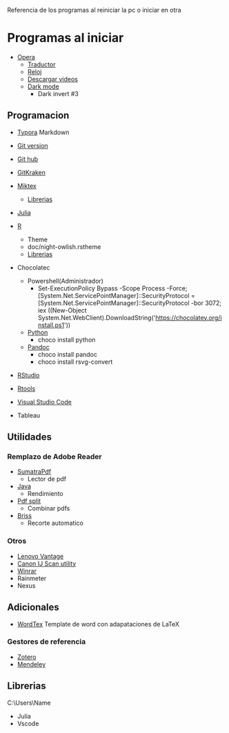 Referencia de los programas al reiniciar la pc o iniciar en otra

# Programas al iniciar

- [Opera](https://www.opera.com/download)
  - [Traductor](https://addons.opera.com/en/extensions/details/translator)
  - [Reloj](https://addons.opera.com/en/extensions/details/simple-clock/)
  - [Descargar videos](https://addons.opera.com/en/extensions/details/savefromnet-helper/)
  - [Dark mode](https://addons.opera.com/en/extensions/details/dark-mode/)
    - Dark invert #3


## Programacion

- [Typora](https://typora.io/#windows)
  Markdown
- [Git version](https://git-scm.com/downloads)
- [Git hub](https://desktop.github.com)
- [GitKraken](https://www.gitkraken.com/download/windows64)
- [Miktex](https://miktex.org/download)

  - [Librerias](https://drive.google.com/drive/folders/1LgOJMrrQtY62B1z4xM317LOqt11Te7z8?usp=sharing)
- [Julia](https://julialang.org/downloads/)
- [R](https://cran.r-project.org/bin/windows/base/)
  - Theme
   - doc/night-owlish.rstheme
  - [Librerias](https://drive.google.com/drive/folders/1MuVyoOxBGi70F9uQeSM2qscODYWamyJ5?usp=sharing)
- Chocolatec
  - Powershell(Administrador)
    - Set-ExecutionPolicy Bypass -Scope Process -Force; [System.Net.ServicePointManager]::SecurityProtocol = [System.Net.ServicePointManager]::SecurityProtocol -bor 3072; iex ((New-Object System.Net.WebClient).DownloadString('https://chocolatey.org/install.ps1'))
  - [Python](https://www.python.org/downloads/)
    - choco install python
  - [Pandoc](https://pandoc.org/installing.html)
    - choco install pandoc
    - choco install rsvg-convert
- [RStudio](https://rstudio.com/products/rstudio/download/#download)
- [Rtools](https://cran.r-project.org/bin/windows/Rtools/rtools40-x86_64.exe)
- [Visual Studio Code](https://code.visualstudio.com)
- Tableau


## Utilidades

### Remplazo de Adobe Reader

- [SumatraPdf](https://www.sumatrapdfreader.org/download-free-pdf-viewer.html) 
  - Lector de pdf
- [Java](https://www.java.com/en/download/win10.jsp)
  - Rendimiento 
- [Pdf split](https://sourceforge.net/projects/pdfsam/files/)
  - Combinar pdfs
- [Briss](https://sourceforge.net/projects/briss/files/)
   - Recorte automatico
   
### Otros

- [Lenovo Vantage](https://www.microsoft.com/en-us/p/lenovo-vantage/9wzdncrfj4mv?activetab=pivot:overviewtab)
- [Canon IJ Scan utility](https://in.canon/en/support/0100767212/1)
- [Winrar](https://www.win-rar.com/predownload.html?&L=0)
- Rainmeter
- Nexus

## Adicionales

- [WordTex](https://www.andrew.cmu.edu/user/twildenh/wordtex/downloads/wordtex.zip)
  Template de word con adapataciones de LaTeX
### Gestores de referencia
  
- [Zotero](https://www.zotero.org/download/client/dl?channel=release&platform=win32&version=5.0.86)
- [Mendeley](https://www.mendeley.com/autoupdates/installer/Windows-x86/stable-incoming)

## Librerias 

C:\Users\Name

- Julia 
- Vscode
